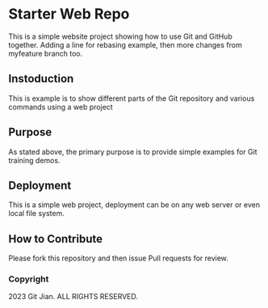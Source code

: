 # Starter Web Repo

This is a simple website project showing how to use Git and GitHub together. Adding a line for rebasing example, then more changes from myfeature branch too.

## Instoduction

This is example is to show different parts of the Git repository and various commands using a web project

## Purpose

As stated above, the primary purpose is to provide simple examples for Git training demos.

## Deployment

This is a simple web project, deployment can be on any web server or even local file system.

## How to Contribute

Please fork this repository and then issue Pull requests for review.
### Copyright

2023 Git Jian. ALL RIGHTS RESERVED.

